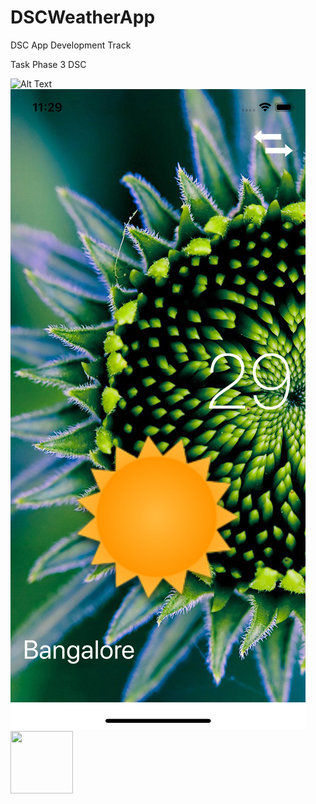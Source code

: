 # DSCWeatherApp
DSC App Development Track

Task Phase 3 DSC

![Alt Text](/Screenshots/CitySearchView.png?raw=true)![Alt Text](/Screenshots/BangaloreWeather.png?raw=true)
<img src="/Screenshots/CitySearchView.png" width="100" height="100">
